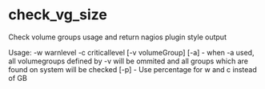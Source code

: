 check_vg_size
=============

Check volume groups usage and return nagios plugin style output

Usage: 
-w warnlevel 
-c criticallevel 
[-v  volumeGroup] 
[-a] - when -a used, all volumegroups defined by -v will be ommited and all groups which are found on system will be checked 
[-p] - Use percentage for w and c instead of GB
